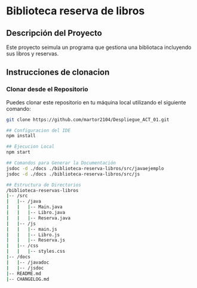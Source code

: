 # Biblioteca reserva de libros

## Descripción del Proyecto
Este proyecto seimula un programa que gestiona una bibliotaca incluyendo sus libros y reservas.

## Instrucciones de clonacion

### Clonar desde el Repositorio
Puedes clonar este repositorio en tu máquina local utilizando el siguiente comando:

```bash
git clone https://github.com/martor2104/Despliegue_ACT_01.git

## Configuracion del IDE
npm install

## Ejecucion Local
npm start

## Comandos para Generar la Documentación
jsdoc -d ./docs ./biblioteca-reserva-libros/src/javaejemplo
jsdoc -d ./docs ./biblioteca-reserva-libros/src/js

## Estructura de Directorios
/biblioteca-reservas-libros
|-- /src
|   |-- /java
|   |   |-- Main.java
|   |   |-- Libro.java
|   |   |-- Reserva.java
|   |-- /js
|   |   |-- main.js
|   |   |-- Libro.js
|   |   |-- Reserva.js
|   |-- /css
|   |   |-- styles.css
|-- /docs
|   |-- /javadoc
|   |-- /jsdoc
|-- README.md
|-- CHANGELOG.md